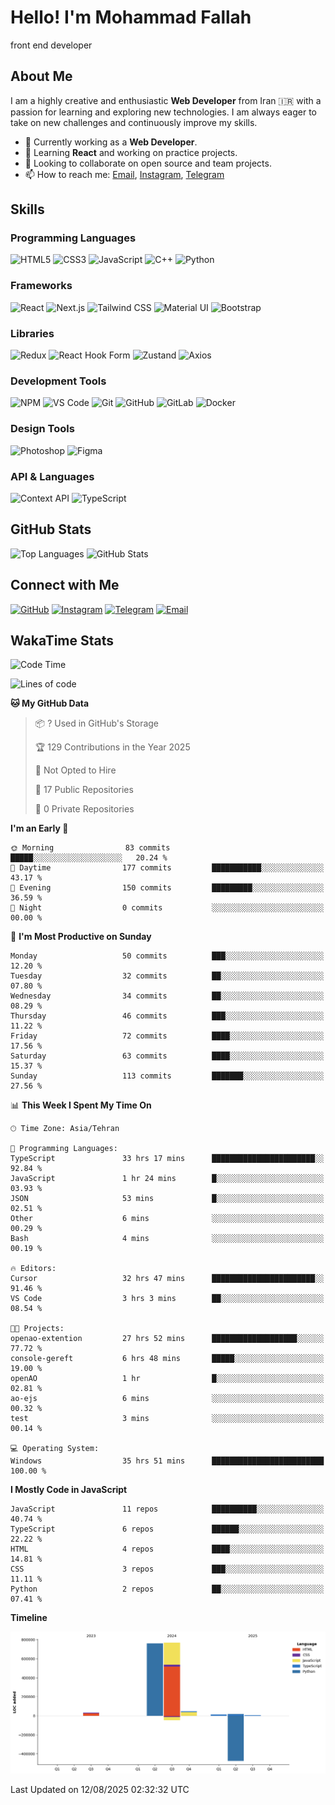 # Hello! I'm Mohammad Fallah
front end developer
## About Me
I am a highly creative and enthusiastic **Web Developer** from Iran 🇮🇷 with a passion for learning and exploring new technologies. I am always eager to take on new challenges and continuously improve my skills.

- 🔭 Currently working as a **Web Developer**.
- 🌱 Learning **React** and working on practice projects.
- 👯 Looking to collaborate on open source and team projects.
- 📫 How to reach me: [Email](mailto:Mfallahfaal@gmail.com), [Instagram](https://instagram.com/mohamadrezafl), [Telegram](https://t.me/mmdrezaFL)

## Skills

### Programming Languages
![HTML5](https://img.shields.io/badge/-HTML5-E34F26?style=flat-square&logo=html5&logoColor=white) ![CSS3](https://img.shields.io/badge/-CSS3-1572B6?style=flat-square&logo=css3) ![JavaScript](https://img.shields.io/badge/-JavaScript-F7DF1E?style=flat-square&logo=javascript&logoColor=black) ![C++](https://img.shields.io/badge/-C++-00599C?style=flat-square&logo=c%2B%2B) ![Python](https://img.shields.io/badge/-Python-3776AB?style=flat-square&logo=python&logoColor=white)

### Frameworks
![React](https://img.shields.io/badge/-React-61DAFB?style=flat-square&logo=react&logoColor=black) ![Next.js](https://img.shields.io/badge/-Next.js-000000?style=flat-square&logo=next-dot-js&logoColor=white) ![Tailwind CSS](https://img.shields.io/badge/-Tailwind%20CSS-38B2AC?style=flat-square&logo=tailwind-css&logoColor=white) ![Material UI](https://img.shields.io/badge/-Material%20UI-0081CB?style=flat-square&logo=mui&logoColor=white) ![Bootstrap](https://img.shields.io/badge/-Bootstrap-563D7C?style=flat-square&logo=bootstrap)

### Libraries
![Redux](https://img.shields.io/badge/-Redux-764ABC?style=flat-square&logo=redux) ![React Hook Form](https://img.shields.io/badge/-React%20Hook%20Form-EC5F56?style=flat-square&logo=react&logoColor=white) ![Zustand](https://img.shields.io/badge/-Zustand-FF5C00?style=flat-square&logo=redux&logoColor=white) ![Axios](https://img.shields.io/badge/-Axios-5A29E1?style=flat-square&logo=axios&logoColor=white)

### Development Tools
![NPM](https://img.shields.io/badge/-npm-CB3837?style=flat-square&logo=npm) ![VS Code](https://img.shields.io/badge/-VS%20Code-007ACC?style=flat-square&logo=visual-studio-code&logoColor=white) ![Git](https://img.shields.io/badge/-Git-F05032?style=flat-square&logo=git&logoColor=white) ![GitHub](https://img.shields.io/badge/-GitHub-181717?style=flat-square&logo=github) ![GitLab](https://img.shields.io/badge/-GitLab-330F63?style=flat-square&logo=gitlab&logoColor=white) ![Docker](https://img.shields.io/badge/-Docker-2496ED?style=flat-square&logo=docker&logoColor=white)

### Design Tools
![Photoshop](https://img.shields.io/badge/-Photoshop-31A8FF?style=flat-square&logo=adobe-photoshop&logoColor=white) ![Figma](https://img.shields.io/badge/-Figma-F24E1E?style=flat-square&logo=figma&logoColor=white)

### API & Languages
![Context API](https://img.shields.io/badge/-Context%20API-61DAFB?style=flat-square&logo=react&logoColor=white) ![TypeScript](https://img.shields.io/badge/-TypeScript-3178C6?style=flat-square&logo=typescript&logoColor=white)


## GitHub Stats
![Top Languages](https://github-readme-stats.vercel.app/api/top-langs/?username=mohamad-fallah&layout=compact&theme=tokyonight)
![GitHub Stats](https://github-readme-stats.vercel.app/api?username=mohamad-fallah&show_icons=true&theme=tokyonight)

## Connect with Me
[![GitHub](https://img.shields.io/badge/GitHub-181717?style=for-the-badge&logo=github)](https://github.com/mohamad-fallah) 
[![Instagram](https://img.shields.io/badge/Instagram-E4405F?style=for-the-badge&logo=instagram&logoColor=white)](https://instagram.com/mohamadrezafl)
[![Telegram](https://img.shields.io/badge/Telegram-2CA5E0?style=for-the-badge&logo=telegram&logoColor=white)](https://t.me/mmdrezaFL)
[![Email](https://img.shields.io/badge/Email-D14836?style=for-the-badge&logo=gmail&logoColor=white)](mailto:Mfallahfaal@gmail.com)

## WakaTime Stats
<!--START_SECTION:waka-->
![Code Time](http://img.shields.io/badge/Code%20Time-1%2C324%20hrs%2014%20mins-blue)

![Lines of code](https://img.shields.io/badge/From%20Hello%20World%20I%27ve%20Written-1.6%20million%20lines%20of%20code-blue)

**🐱 My GitHub Data** 

> 📦 ? Used in GitHub's Storage 
 > 
> 🏆 129 Contributions in the Year 2025
 > 
> 🚫 Not Opted to Hire
 > 
> 📜 17 Public Repositories 
 > 
> 🔑 0 Private Repositories 
 > 
**I'm an Early 🐤** 

```text
🌞 Morning                83 commits          █████░░░░░░░░░░░░░░░░░░░░   20.24 % 
🌆 Daytime                177 commits         ███████████░░░░░░░░░░░░░░   43.17 % 
🌃 Evening                150 commits         █████████░░░░░░░░░░░░░░░░   36.59 % 
🌙 Night                  0 commits           ░░░░░░░░░░░░░░░░░░░░░░░░░   00.00 % 
```
📅 **I'm Most Productive on Sunday** 

```text
Monday                   50 commits          ███░░░░░░░░░░░░░░░░░░░░░░   12.20 % 
Tuesday                  32 commits          ██░░░░░░░░░░░░░░░░░░░░░░░   07.80 % 
Wednesday                34 commits          ██░░░░░░░░░░░░░░░░░░░░░░░   08.29 % 
Thursday                 46 commits          ███░░░░░░░░░░░░░░░░░░░░░░   11.22 % 
Friday                   72 commits          ████░░░░░░░░░░░░░░░░░░░░░   17.56 % 
Saturday                 63 commits          ████░░░░░░░░░░░░░░░░░░░░░   15.37 % 
Sunday                   113 commits         ███████░░░░░░░░░░░░░░░░░░   27.56 % 
```


📊 **This Week I Spent My Time On** 

```text
🕑︎ Time Zone: Asia/Tehran

💬 Programming Languages: 
TypeScript               33 hrs 17 mins      ███████████████████████░░   92.84 % 
JavaScript               1 hr 24 mins        █░░░░░░░░░░░░░░░░░░░░░░░░   03.93 % 
JSON                     53 mins             █░░░░░░░░░░░░░░░░░░░░░░░░   02.51 % 
Other                    6 mins              ░░░░░░░░░░░░░░░░░░░░░░░░░   00.29 % 
Bash                     4 mins              ░░░░░░░░░░░░░░░░░░░░░░░░░   00.19 % 

🔥 Editors: 
Cursor                   32 hrs 47 mins      ███████████████████████░░   91.46 % 
VS Code                  3 hrs 3 mins        ██░░░░░░░░░░░░░░░░░░░░░░░   08.54 % 

🐱‍💻 Projects: 
openao-extention         27 hrs 52 mins      ███████████████████░░░░░░   77.72 % 
console-gereft           6 hrs 48 mins       █████░░░░░░░░░░░░░░░░░░░░   19.00 % 
openAO                   1 hr                █░░░░░░░░░░░░░░░░░░░░░░░░   02.81 % 
ao-ejs                   6 mins              ░░░░░░░░░░░░░░░░░░░░░░░░░   00.32 % 
test                     3 mins              ░░░░░░░░░░░░░░░░░░░░░░░░░   00.14 % 

💻 Operating System: 
Windows                  35 hrs 51 mins      █████████████████████████   100.00 % 
```

**I Mostly Code in JavaScript** 

```text
JavaScript               11 repos            ██████████░░░░░░░░░░░░░░░   40.74 % 
TypeScript               6 repos             ██████░░░░░░░░░░░░░░░░░░░   22.22 % 
HTML                     4 repos             ████░░░░░░░░░░░░░░░░░░░░░   14.81 % 
CSS                      3 repos             ███░░░░░░░░░░░░░░░░░░░░░░   11.11 % 
Python                   2 repos             ██░░░░░░░░░░░░░░░░░░░░░░░   07.41 % 
```



**Timeline**

![Lines of Code chart](https://raw.githubusercontent.com/mohamad-fallah/mohamad-fallah/main/assets/bar_graph.png)


 Last Updated on 12/08/2025 02:32:32 UTC
<!--END_SECTION:waka-->
